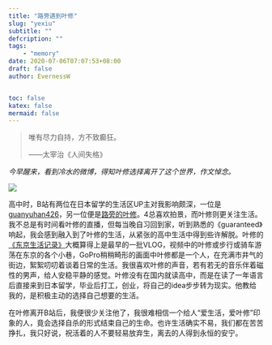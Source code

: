 ```yaml
---
title: "路旁遇到叶修"
slug: "yexiu"
subtitle: ""
defcription: ""
tags:
    - "memory"
date: 2020-07-06T07:07:53+08:00
draft: false
author: EvernessW


toc: false
katex: false
mermaid: false
---
```


> 唯有尽力自持，方不致癫狂。
>
> ——太宰治《人间失格》

*今早醒来，看到冷水的微博，得知叶修选择离开了这个世界，作文悼念。*

![](https://awesome-image.oss-cn-beijing.aliyuncs.com/20200706080049.jpg)

高中时，B站有两位在日本留学的生活区UP主对我影响颇深，一位是[guanyuhan426](https://space.bilibili.com/123484/)，另一位便是[路旁的叶修](https://space.bilibili.com/917629/)。4总喜欢拍景，而叶修则更关注生活。我不总是有时间看叶修的直播，但每当晚自习回到家，听到熟悉的《guaranteed》响起，我会感到融入到了叶修的生活，从紧张的高中生活中得到些许解脱。叶修的[《东京生活记录》](https://www.bilibili.com/video/BV1Us411877i)大概算得上是最早的一批VLOG，视频中的叶修或步行或骑车游荡在东京的各个小巷，GoPro稍稍畸形的画面中叶修都是一个人，在充满市井气的街边，絮絮叨叨着谈着日常的生活。我很喜欢叶修的声音，若有若无的音乐伴着磁性的男声，给人安稳平静的感觉。叶修没有在国内就读高中，而是在读了一年语言后直接来到日本留学，毕业后打工，创业，将自己的idea步步转为现实。他教给我的，是积极主动的选择自己想要的生活。

在叶修离开B站后，我便很少关注他了，我很难相信一个给人“爱生活，爱叶修”印象的人，竟会选择自杀的形式结束自己的生命。也许生活确实不易，我们都在苦苦挣扎，我只好说，祝活着的人不要轻易放弃生，离去的人得到永恒的安宁。